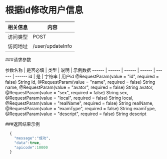 
# 根据id修改用户信息
 相关信息 | 内容
 ------ | ------
 访问类型 | POST
 访问地址 | /user/updateInfo

###请求参数

 参数名称 | 是否必填 | 类型 | 说明 | 示例数据
 ------ | ------ | ------ | ------ | ------ | ------
 id | 是 | 字符串 | 用户id
   @RequestParam(value = "id", required = false) String id,
			@RequestParam(value = "name", required = false) String name,
			@RequestParam(value = "avator", required = false) String avator,
			@RequestParam(value = "sex", required = false) String sex,
			@RequestParam(value = "local", required = false) String local,
			@RequestParam(value = "realName", required = false) String realName,
			@RequestParam(value = "examType", required = false) String examType,
			@RequestParam(value = "descript", required = false) String descript

###返回结果示例

```javascript
  {
  	"message":"成功",
  	"data":true,
  	"apicode":10000
  }



```
